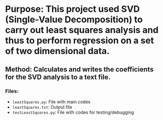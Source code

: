 # Purpose: This project used SVD (Single-Value Decomposition) to carry out least squares analysis and thus to perform regression on a set of two dimensional data.
## Method: Calculates and writes the coefficients for the SVD analysis to a text file. 
### Files:
- `leastSquares.py`: File with main codes
- `leastSquares.txt`: Output file
- `testLeastSquares.py`: File with codes for testing/debugging
